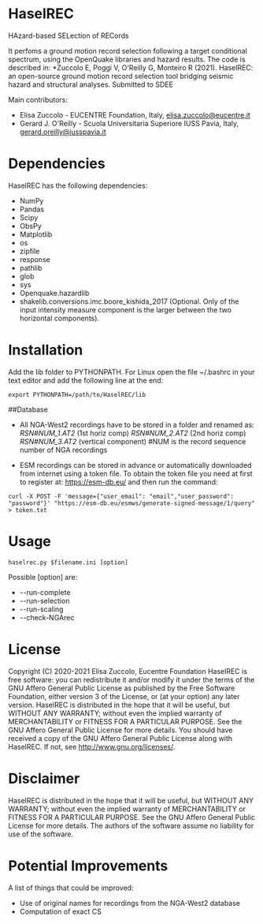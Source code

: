 # HaselREC 
HAzard-based SELection of RECords

It perfoms a ground motion record selection following a target conditional spectrum, using the OpenQuake libraries and hazard results.
The code is described in:
*Zuccolo E, Poggi V, O'Reilly G, Monteiro R (2021). HaselREC: an open-source ground motion record selection tool bridging seismic hazard and structural analyses. Submitted to SDEE

Main contributors:
* Elisa Zuccolo - EUCENTRE Foundation, Italy, elisa.zuccolo@eucentre.it
* Gerard J. O'Reilly - Scuola Universitaria Superiore IUSS Pavia, Italy, gerard.oreilly@iusspavia.it

# Dependencies
HaselREC has the following dependencies:

 * NumPy
 * Pandas
 * Scipy
 * ObsPy
 * Matplotlib
 * os
 * zipfile
 * response
 * pathlib
 * glob
 * sys
 * Openquake.hazardlib
 * shakelib.conversions.imc.boore_kishida_2017 (Optional. Only of the input intensity measure component is the larger between the two horizontal components).

# Installation
Add the lib folder to PYTHONPATH. For Linux open the file ~/.bashrc in your text editor and add the following line at the end:
```
export PYTHONPATH=/path/to/HaselREC/lib
```

##Database
- All NGA-West2 recordings have to be stored in a folder and renamed as:
*RSN#NUM_1.AT2* (1st horiz comp)
*RSN#NUM_2.AT2* (2nd horiz comp)
*RSN#NUM_3.AT2* (vertical component)
#NUM is the record sequence number of NGA recordings

- ESM recordings can be stored in advance or automatically downloaded from internet using a token file. To obtain the token file you need at first to register at: https://esm-db.eu/ and then run the command:
```
curl -X POST -F 'message={"user_email": "email","user_password": "password"}' "https://esm-db.eu/esmws/generate-signed-message/1/query" > token.txt
```

# Usage
```
haselrec.py $filename.ini [option]
```
Possible [option] are: 
- --run-complete 
- --run-selection
- --run-scaling
- --check-NGArec

# License
Copyright (C) 2020-2021 Elisa Zuccolo, Eucentre Foundation
HaselREC is free software: you can redistribute it and/or modify it under the terms of the GNU Affero General Public License as published by the Free Software Foundation, either version 3 of the License, or (at your option) any later version.
HaselREC is distributed in the hope that it will be useful, but WITHOUT ANY WARRANTY; without even the implied warranty of MERCHANTABILITY or FITNESS FOR A PARTICULAR PURPOSE.  See the GNU Affero General Public License for more details.
You should have received a copy of the GNU Affero General Public License along with HaselREC. If not, see <http://www.gnu.org/licenses/>.

# Disclaimer
HaselREC is distributed in the hope that it will be useful, but WITHOUT ANY WARRANTY; without even the implied warranty of MERCHANTABILITY or FITNESS FOR A PARTICULAR PURPOSE. See the GNU Affero General Public License for more details.
The authors of the software assume no liability for use of the software.

# Potential Improvements
A list of things that could be improved:
* Use of original names for recordings from the NGA-West2 database 
* Computation of exact CS 
